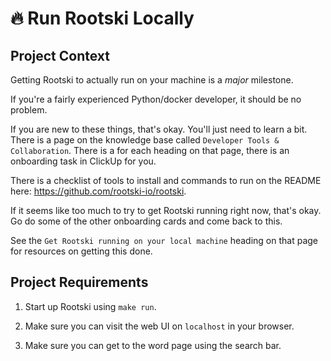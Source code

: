 # 🔥 Run Rootski Locally

## Project Context

Getting Rootski to actually run on your machine is a *major* milestone.

If you're a fairly experienced Python/docker developer, it should be no problem.

If you are new to these things, that's okay. You'll just need to learn a bit.
There is a page on the knowledge base called `Developer Tools & Collaboration`.
There is a for each heading on that page, there is an onboarding task in ClickUp for you.

There is a checklist of tools to install and commands to run on the README here: https://github.com/rootski-io/rootski.

If it seems like too much to try to get Rootski running right now, that's okay. Go
do some of the other onboarding cards and come back to this.

See the `Get Rootski running on your local machine` heading on that page
for resources on getting this done.

## Project Requirements

1. Start up Rootski using `make run`.

2. Make sure you can visit the web UI on `localhost` in your browser.

3. Make sure you can get to the word page using the search bar.
